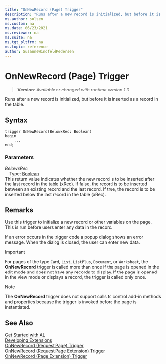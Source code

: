 ```yaml
---
title: "OnNewRecord (Page) Trigger"
description: "Runs after a new record is initialized, but before it is inserted as a record in the table."
ms.author: solsen
ms.custom: na
ms.date: 06/23/2021
ms.reviewer: na
ms.suite: na
ms.tgt_pltfrm: na
ms.topic: reference
author: SusanneWindfeldPedersen
---
```

[//]: # (START>DO_NOT_EDIT)
[//]: # (IMPORTANT:Do not edit any of the content between here and the END>DO_NOT_EDIT.)
[//]: # (Any modifications should be made in the .xml files in the ModernDev repo.)

# OnNewRecord (Page) Trigger
> **Version**: _Available or changed with runtime version 1.0._

Runs after a new record is initialized, but before it is inserted as a record in the table.


## Syntax
```AL
trigger OnNewRecord(BelowxRec: Boolean)
begin
    ...
end;
```

### Parameters

*BelowxRec*  
&emsp;Type: [Boolean](../../methods-auto/boolean/boolean-data-type.md)  
This return value indicates whether the new record is to be inserted after the last record in the table (xRec). If false, the record is to be inserted between an existing record and the last record. If true, the record is to be inserted below the last record in the table (xRec).  



[//]: # (IMPORTANT: END>DO_NOT_EDIT)

## Remarks

Use this trigger to initialize a new record or other variables on the page. This is run before users enter any data in the record.  
  
If an error occurs in the trigger code a popup dialog shows an error message. When the dialog is closed, the user can enter new data.  

> [!IMPORTANT]  
> For pages of the type `Card`, `List`, `ListPlus`, `Document`, or `Worksheet`, the **OnNewRecord** trigger is called more than once if the page is opened in the edit mode and does not have any records to display. If the page is opened in the view mode or displays a record, the trigger is called only once.

> [!NOTE]  
> The **OnNewRecord** trigger does not support calls to control add-in methods and properties because the trigger is invoked before the page is instantiated. <!-- For more information see, [Exposing Methods and Properties in a Windows Client Control Add-in](Exposing-Methods-and-Properties-in-a-Windows-Client-Control-Add-in.md).  -->

## See Also  
[Get Started with AL](../../devenv-get-started.md)  
[Developing Extensions](../../devenv-dev-overview.md)  
[OnNewRecord (Request Page) Trigger](../requestpage/devenv-onnewrecord-requestpage-trigger.md)  
[OnNewRecord (Request Page Extension) Trigger](../requestpageextension/devenv-onnewrecord-requestpageextension-trigger.md)  
[OnNewRecord (Page Extension) Trigger](../pageextension/devenv-onnewrecord-pageextension-trigger.md)
